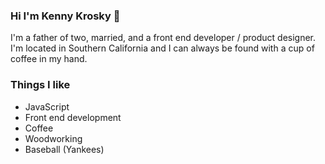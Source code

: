 ### Hi I'm Kenny Krosky 👋

I'm a father of two, married, and a front end developer / product designer. I'm located in Southern California and I can always be found with a cup of coffee in my hand. 

### Things I like

- JavaScript
- Front end development
- Coffee
- Woodworking
- Baseball (Yankees)
